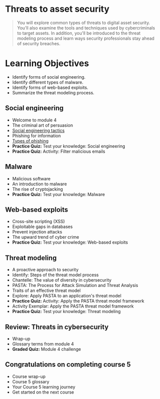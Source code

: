 # Threats to asset security
> You will explore common types of threats to digital asset security. You'll also examine the tools and techniques used by cybercriminals to target assets. In addition, you'll be introduced to the threat modeling process and learn ways security professionals stay ahead of security breaches.

# Learning Objectives
- Identify forms of social engineering.
- Identify different types of malware.
- Identify forms of web-based exploits.
- Summarize the threat modeling process.

## Social engineering
- Welcome to module 4
- The criminal art of persuasion
- [Social engineering tactics](https://github.com/KailaniBailey/Google-Cybersecurity-Professional-Certificate/tree/main/Course%205:%20Assets,%20Threats,%20and%20Vulnerabilities/Week%204:%20Threats%20to%20asset%20security/Social%20engineering%20tactics)
- Phishing for information
- [Types of phishing](https://github.com/KailaniBailey/Google-Cybersecurity-Professional-Certificate/tree/main/Course%205:%20Assets,%20Threats,%20and%20Vulnerabilities/Week%204:%20Threats%20to%20asset%20security/Types%20of%20phishing)
- **Practice Quiz:** Test your knowledge: Social engineering
- **Practice Quiz:** Activity: Filter malicious emails
## Malware
- Malicious software
- An introduction to malware
- The rise of cryptojacking
- **Practice Quiz:** Test your knowledge: Malware
## Web-based exploits
- Cross-site scripting (XSS)
- Exploitable gaps in databases
- Prevent injection attacks
- The upward trend of cyber crime
- **Practice Quiz:** Test your knowledge: Web-based exploits
## Threat modeling
- A proactive approach to security
- Identify: Steps of the threat model process
- Chantelle: The value of diversity in cybersecurity
- PASTA: The Process for Attack Simulation and Threat Analysis
- Traits of an effective threat model
- Explore: Apply PASTA to an application's threat model
- **Practice Quiz:** Activity: Apply the PASTA threat model framework
- Activity Exemplar: Apply the PASTA threat model framework
- **Practice Quiz:** Test your knowledge: Threat modeling
## Review: Threats in cybersecurity
- Wrap-up
- Glossary terms from module 4
- **Graded Quiz:** Module 4 challenge
## Congratulations on completing course 5
- Course wrap-up
- Course 5 glossary
- Your Course 5 learning journey
- Get started on the next course
